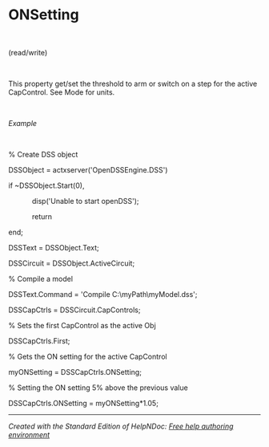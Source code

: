 # ONSetting

&nbsp;

(read/write)

&nbsp;

This property get/set the threshold to arm or switch on a step for the active CapControl. See Mode for units.

&nbsp;

*Example*

&nbsp;

% Create DSS object

DSSObject = actxserver('OpenDSSEngine.DSS')

if ~DSSObject.Start(0),

&nbsp; &nbsp; &nbsp; &nbsp; &nbsp; &nbsp; disp('Unable to start openDSS');

&nbsp; &nbsp; &nbsp; &nbsp; &nbsp; &nbsp; return

end;

DSSText = DSSObject.Text;

DSSCircuit = DSSObject.ActiveCircuit;

% Compile a model &nbsp; &nbsp;

DSSText.Command = 'Compile C:\\myPath\\myModel.dss';

DSSCapCtrls = DSSCircuit.CapControls;

% Sets the first CapControl as the active Obj

DSSCapCtrls.First;

% Gets the ON setting for the active CapControl

myONSetting = DSSCapCtrls.ONSetting;

% Setting the ON setting 5% above the previous value

DSSCapCtrls.ONSetting = myONSetting\*1.05;

***
_Created with the Standard Edition of HelpNDoc: [Free help authoring environment](<https://www.helpndoc.com/help-authoring-tool>)_
